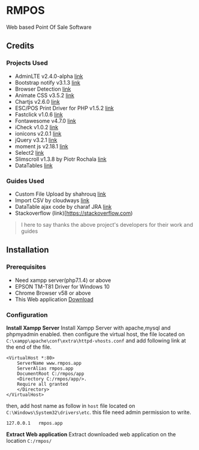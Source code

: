 # RMPOS
Web based Point Of Sale Software

## Credits
### Projects Used
- AdminLTE v2.4.0-alpha [link](https://github.com/almasaeed2010/AdminLTE)
- Bootstrap notify v3.1.3 [link](https://github.com/mouse0270/bootstrap-notify)
- Browser Detection [link](https://github.com/cbschuld/Browser.php)
- Animate CSS v3.5.2 [link](https://github.com/daneden/animate.css)
- Chartjs v2.6.0 [link](https://github.com/chartjs/Chart.js)
- ESC/POS Print Driver for PHP v1.5.2 [link](https://github.com/mike42/escpos-php)
- Fastclick v1.0.6 [link](https://github.com/ftlabs/fastclick)
- Fontawesome v4.7.0 [link](http://fontawesome.io)
- iCheck v1.0.2 [link](http://git.io/arlzeA)
- ionicons v2.0.1 [link](ionicons.com)
- jQuery v3.2.1 [link](jquery.org)
- moment js v2.18.1 [link](momentjs.com)
- Select2 [link](https://select2.github.io)
- Slimscroll v1.3.8 by Piotr Rochala [link](http://rocha.la)
- DataTables [link](https://datatables.net)

### Guides Used
- Custom File Upload by shahrouq [link](https://bootsnipp.com/shahrouq)
- Import CSV by cloudways [link](https://www.cloudways.com/blog/import-export-csv-using-php-and-mysql/)
- DataTable ajax code by charaf JRA [link](RefreshMyMind.com)
- Stackoverflow (link)[https://stackoverflow.com)
> I here to say thanks the above project's developers for their work and guides 

## Installation
### Prerequisites
- Need xampp server(php7.1.4) or above
- EPSON TM-T81 Driver for Windows 10
- Chrome Browser v58 or above
- This Web application [Download](https://github.com/AsathalMannan/rmpos/releases)

### Configuration
**Install Xampp Server**
Install Xampp Server with apache,mysql and phpmyadmin enabled. then configure the virtual host, the file located on `C:\xampp\apache\conf\extra\httpd-vhosts.conf` and add following link at the end of the file.
```
<VirtualHost *:80>
    ServerName www.rmpos.app
    ServerAlias rmpos.app
    DocumentRoot C:/rmpos/app
    <Directory C:/rmpos/app/>.
    Require all granted 
    </Directory>
</VirtualHost>
```

then, add host name as follow in `host` file located on `C:\Windows\System32\drivers\etc`. this file need admin permission to write.
```
127.0.0.1	rmpos.app
```
**Extract Web application**
Extract downloaded web application on the location `C:/rmpos/`


